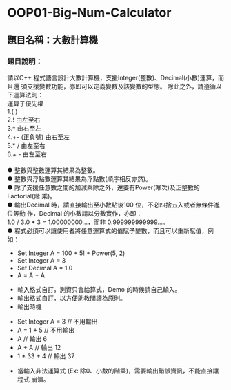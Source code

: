 # OOP01-Big-Num-Calculator
## 題目名稱：大數計算機
### 題目說明：
請以C++ 程式語言設計大數計算機，支援Integer(整數)、Decimal(小數)運算，而且還
須支援變數功能，亦即可以定義變數及該變數的型態。
除此之外，請遵循以下運算法則：<br>
運算子優先權<br>
1.( )<br>
2.! 由左至右<br>
3.^ 由右至左<br>
4.+- (正負號) 由右至左<br>
5.\* \/ 由左至右<br>
6.+ - 由左至右<br><br>
● 整數與整數運算其結果為整數。<br>
● 整數與浮點數運算其結果為浮點數(順序相反亦然)。<br>
● 除了支援任意數之間的加減乘除之外，還要有Power(冪次)及正整數的Factorial(階
乘)。<br>
● 輸出Decimal 時，請直接輸出至小數點後100 位，不必四捨五入或者無條件進位等動
作，Decimal 的小數請以分數實作，亦即：<br>
1.0 / 3.0 * 3 = 1.00000000…，而非 0.999999999999...。<br>
● 程式必須可以讓使用者將任意運算式的值賦予變數，而且可以重新賦值，例如：<br>
- Set Integer A = 100 + 5! + Power(5, 2)<br>
- Set Integer A = 3<br>
- Set Decimal A = 1.0<br>
- A = A + A<br>
* 輸入格式自訂，測資只會給算式，Demo 的時候請自己輸入。<br>
* 輸出格式自訂，以方便助教閱讀為原則。<br>
* 輸出時機<br>
- Set Integer A = 3 // 不用輸出<br>
- A = 1 + 5 // 不用輸出<br>
- A // 輸出 6<br>
- A + A // 輸出 12<br>
- 1 * 33 + 4 // 輸出 37<br>
* 當輸入非法運算式 (Ex: 除0、小數的階乘)，需要輸出錯誤資訊，不能直接讓程式
崩潰。
